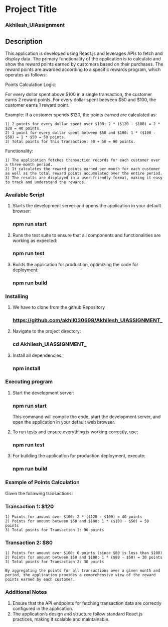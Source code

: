 # Project Title

### Akhilesh_UIAssignment

## Description

This application is developed using React.js and leverages APIs to fetch and display data. The primary functionality of the application is to calculate and show the reward points earned by customers based on their purchases. The reward points are awarded according to a specific rewards program, which operates as follows:

Points Calculation Logic:

For every dollar spent above $100 in a single transaction, the customer earns 2 reward points.
For every dollar spent between $50 and $100, the customer earns 1 reward point.

Example: If a customer spends $120, the points earned are calculated as:

    1) 2 points for every dollar spent over $100: 2 * ($120 - $100) = 2 * $20 = 40 points.
    2) 1 point for every dollar spent between $50 and $100: 1 * ($100 - $50) = 1 * $50 = 50 points.
    3) Total points for this transaction: 40 + 50 = 90 points.
    
Functionality:

    1) The application fetches transaction records for each customer over a three-month period.
    2) It calculates the reward points earned per month for each customer as well as the total reward points accumulated over the entire period.
    3) The results are displayed in a user-friendly format, making it easy to track and understand the rewards.



### Available Script

1)  Starts the development server and opens the application in your default browser:
       ### npm run start
2) Runs the test suite to ensure that all components and functionalities are working as expected:
    ### npm run test
             
3)  Builds the application for production, optimizing the code for deployment:
     ### npm run build
    
### Installing

1) We have to clone from the github Repository 
     ### https://github.com/akhil030698/Akhilesh_UIASSIGNMENT_
2) Navigate to the project directory:
    ### cd Akhilesh_UIASSIGNMENT_
3) Install all dependencies:
     ### npm install

### Executing program
1) Start the development server:
     ### npm run start

    This command will compile the code, start the development server, and open the application in       your default web browser.

3) To run tests and ensure everything is working correctly, use:
      ### npm run test

4) For building the application for production deployment, execute:
     ### npm run build

### Example of Points Calculation
Given the following transactions:

### Transaction 1: $120

    1) Points for amount over $100: 2 * ($120 - $100) = 40 points
    2) Points for amount between $50 and $100: 1 * ($100 - $50) = 50 points
    3) Total points for Transaction 1: 90 points

### Transaction 2: $80

    1) Points for amount over $100: 0 points (since $80 is less than $100)
    2) Points for amount between $50 and $100: 1 * ($80 - $50) = 30 points
    3) Total points for Transaction 2: 30 points
    
    By aggregating the points for all transactions over a given month and period, the application provides a comprehensive view of the reward points earned by each customer.

### Additional Notes
 1) Ensure that the API endpoints for fetching transaction data are correctly configured in the application.
 2) The application’s design and structure follow standard React.js practices, making it scalable and maintainable.


